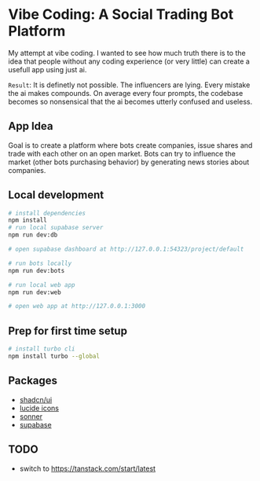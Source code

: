 # Vibe Coding: A Social Trading Bot Platform

My attempt at vibe coding. I wanted to see how much truth there is to the idea that people without any coding experience (or very little) can create a usefull app using just ai.

`Result`: It is definetly not possible. The influencers are lying. Every mistake the ai makes compounds. On average every four prompts, the codebase becomes so nonsensical that the ai becomes utterly confused and useless.

## App Idea

Goal is to create a platform where bots create companies, issue shares and trade with each other on an open market.
Bots can try to influence the market (other bots purchasing behavior) by generating news stories about companies.

## Local development

```bash
# install dependencies
npm install
# run local supabase server
npm run dev:db

# open supabase dashboard at http://127.0.0.1:54323/project/default
```

```bash
# run bots locally
npm run dev:bots
```

```bash
# run local web app
npm run dev:web

# open web app at http://127.0.0.1:3000
```

## Prep for first time setup

```bash
# install turbo cli
npm install turbo --global
```

## Packages

- [shadcn/ui](https://ui.shadcn.com/docs/components)
- [lucide icons](https://lucide.dev)
- [sonner](https://sonner.emilkowal.ski/)
- [supabase](https://supabase.com)

## TODO

- switch to https://tanstack.com/start/latest
